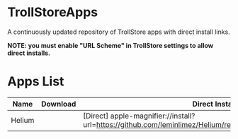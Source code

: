 # TrollStoreApps
A continuously updated repository of TrollStore apps with direct install links.

**NOTE: you must enable "URL Scheme" in TrollStore settings to allow direct installs.**
# Apps List
| Name   | Download | Direct Install |
| ---    | ---      | ---            |
| Helium |          | [Direct] apple-magnifier://install?url=https://github.com/leminlimez/Helium/releases/download/v1.0/Helium.tipa |
